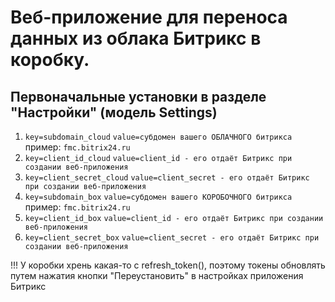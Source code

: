 # Веб-приложение для переноса данных из облака Битрикс в коробку.

## Первоначальные установки в разделе "Настройки" (модель Settings)
1. ```key=subdomain_cloud``` ```value=субдомен вашего ОБЛАЧНОГО битрикса``` пример: ```fmc.bitrix24.ru```
2. ```key=client_id_cloud``` ```value=client_id - его отдаёт Битрикс при создании веб-приложения```
3. ```key=client_secret_cloud``` ```value=client_secret - его отдаёт Битрикс при создании веб-приложения```
4. ```key=subdomain_box``` ```value=субдомен вашего КОРОБОЧНОГО битрикса``` пример: ```fmc.bitrix24.ru```
5. ```key=client_id_box``` ```value=client_id - его отдаёт Битрикс при создании веб-приложения```
6. ```key=client_secret_box``` ```value=client_secret - его отдаёт Битрикс при создании веб-приложения```

!!! У коробки хрень какая-то с refresh_token(), поэтому токены обновлять путем нажатия кнопки "Переустановить" в настройках приложения Битрикс